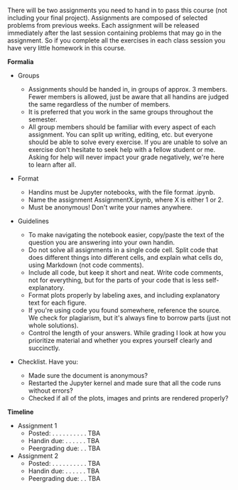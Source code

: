 There will be two assignments you need to hand in to pass this course (not including your final project). Assignments are composed of selected problems from previous weeks. Each assignment will be released immediately after the last session containing problems that may go in the assignment. So if you complete all the exercises in each class session you have very little homework in this course.

**Formalia**
* Groups
    * Assignments should be handed in, in groups of approx. 3 members. Fewer members is allowed, just be aware that all handins are judged the same regardless of the number of members.
    * It is preferred that you work in the same groups throughout the semester.
    * All group members should be familiar with every aspect of each assignment. You can split up writing, editing, etc. but everyone should be able to solve every exercise. If you are unable to solve an exercise don't hesitate to seek help with a fellow student or me. Asking for help will never impact your grade negatively, we're here to learn after all.

* Format
    * Handins must be Jupyter notebooks, with the file format .ipynb.
    * Name the assignment AssignmentX.ipynb, where X is either 1 or 2.
    * Must be anonymous! Don't write your names anywhere.

* Guidelines
    * To make navigating the notebook easier, copy/paste the text of the question you are answering into your own handin.
    * Do not solve all assignments in a single code cell. Split code that does different things into different cells, and explain what cells do, using Markdown (not code comments).
    * Include all code, but keep it short and neat. Write code comments, not for everything, but for the parts of your code that is less self-explanatory.
    * Format plots properly by labeling axes, and including explanatory text for each figure.
    * If you're using code you found somewhere, reference the source. We check for plagiarism, but it's always fine to borrow parts (just not whole solutions).
    * Control the length of your answers. While grading I look at how you prioritize material and whether you expres yourself clearly and succinctly.

* Checklist. Have you:
    * Made sure the document is anonymous?
    * Restarted the Jupyter kernel and made sure that all the code runs without errors?
    * Checked if all of the plots, images and prints are rendered properly?    

**Timeline**
* Assignment 1
    * Posted: . . . . . . . . . . TBA
    * Handin due: . . . . . . TBA
    * Peergrading due: . . TBA
* Assignment 2
    * Posted: . . . . . . . . . . TBA
    * Handin due: . . . . . . TBA
    * Peergrading due: . . TBA